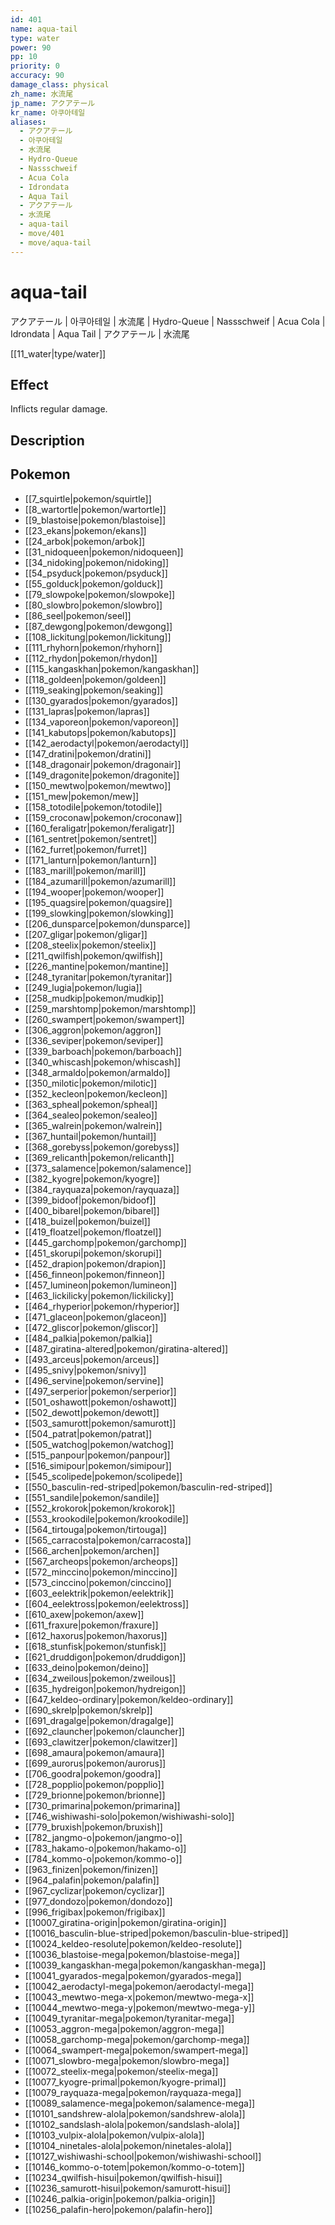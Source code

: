 ```yaml
---
id: 401
name: aqua-tail
type: water
power: 90
pp: 10
priority: 0
accuracy: 90
damage_class: physical
zh_name: 水流尾
jp_name: アクアテール
kr_name: 아쿠아테일
aliases:
  - アクアテール
  - 아쿠아테일
  - 水流尾
  - Hydro-Queue
  - Nassschweif
  - Acua Cola
  - Idrondata
  - Aqua Tail
  - アクアテール
  - 水流尾
  - aqua-tail
  - move/401
  - move/aqua-tail
---
```

# aqua-tail
    
アクアテール | 아쿠아테일 | 水流尾 | Hydro-Queue | Nassschweif | Acua Cola | Idrondata | Aqua Tail | アクアテール | 水流尾

[[11_water|type/water]]

## Effect

Inflicts regular damage.

## Description



## Pokemon

- [[7_squirtle|pokemon/squirtle]]
- [[8_wartortle|pokemon/wartortle]]
- [[9_blastoise|pokemon/blastoise]]
- [[23_ekans|pokemon/ekans]]
- [[24_arbok|pokemon/arbok]]
- [[31_nidoqueen|pokemon/nidoqueen]]
- [[34_nidoking|pokemon/nidoking]]
- [[54_psyduck|pokemon/psyduck]]
- [[55_golduck|pokemon/golduck]]
- [[79_slowpoke|pokemon/slowpoke]]
- [[80_slowbro|pokemon/slowbro]]
- [[86_seel|pokemon/seel]]
- [[87_dewgong|pokemon/dewgong]]
- [[108_lickitung|pokemon/lickitung]]
- [[111_rhyhorn|pokemon/rhyhorn]]
- [[112_rhydon|pokemon/rhydon]]
- [[115_kangaskhan|pokemon/kangaskhan]]
- [[118_goldeen|pokemon/goldeen]]
- [[119_seaking|pokemon/seaking]]
- [[130_gyarados|pokemon/gyarados]]
- [[131_lapras|pokemon/lapras]]
- [[134_vaporeon|pokemon/vaporeon]]
- [[141_kabutops|pokemon/kabutops]]
- [[142_aerodactyl|pokemon/aerodactyl]]
- [[147_dratini|pokemon/dratini]]
- [[148_dragonair|pokemon/dragonair]]
- [[149_dragonite|pokemon/dragonite]]
- [[150_mewtwo|pokemon/mewtwo]]
- [[151_mew|pokemon/mew]]
- [[158_totodile|pokemon/totodile]]
- [[159_croconaw|pokemon/croconaw]]
- [[160_feraligatr|pokemon/feraligatr]]
- [[161_sentret|pokemon/sentret]]
- [[162_furret|pokemon/furret]]
- [[171_lanturn|pokemon/lanturn]]
- [[183_marill|pokemon/marill]]
- [[184_azumarill|pokemon/azumarill]]
- [[194_wooper|pokemon/wooper]]
- [[195_quagsire|pokemon/quagsire]]
- [[199_slowking|pokemon/slowking]]
- [[206_dunsparce|pokemon/dunsparce]]
- [[207_gligar|pokemon/gligar]]
- [[208_steelix|pokemon/steelix]]
- [[211_qwilfish|pokemon/qwilfish]]
- [[226_mantine|pokemon/mantine]]
- [[248_tyranitar|pokemon/tyranitar]]
- [[249_lugia|pokemon/lugia]]
- [[258_mudkip|pokemon/mudkip]]
- [[259_marshtomp|pokemon/marshtomp]]
- [[260_swampert|pokemon/swampert]]
- [[306_aggron|pokemon/aggron]]
- [[336_seviper|pokemon/seviper]]
- [[339_barboach|pokemon/barboach]]
- [[340_whiscash|pokemon/whiscash]]
- [[348_armaldo|pokemon/armaldo]]
- [[350_milotic|pokemon/milotic]]
- [[352_kecleon|pokemon/kecleon]]
- [[363_spheal|pokemon/spheal]]
- [[364_sealeo|pokemon/sealeo]]
- [[365_walrein|pokemon/walrein]]
- [[367_huntail|pokemon/huntail]]
- [[368_gorebyss|pokemon/gorebyss]]
- [[369_relicanth|pokemon/relicanth]]
- [[373_salamence|pokemon/salamence]]
- [[382_kyogre|pokemon/kyogre]]
- [[384_rayquaza|pokemon/rayquaza]]
- [[399_bidoof|pokemon/bidoof]]
- [[400_bibarel|pokemon/bibarel]]
- [[418_buizel|pokemon/buizel]]
- [[419_floatzel|pokemon/floatzel]]
- [[445_garchomp|pokemon/garchomp]]
- [[451_skorupi|pokemon/skorupi]]
- [[452_drapion|pokemon/drapion]]
- [[456_finneon|pokemon/finneon]]
- [[457_lumineon|pokemon/lumineon]]
- [[463_lickilicky|pokemon/lickilicky]]
- [[464_rhyperior|pokemon/rhyperior]]
- [[471_glaceon|pokemon/glaceon]]
- [[472_gliscor|pokemon/gliscor]]
- [[484_palkia|pokemon/palkia]]
- [[487_giratina-altered|pokemon/giratina-altered]]
- [[493_arceus|pokemon/arceus]]
- [[495_snivy|pokemon/snivy]]
- [[496_servine|pokemon/servine]]
- [[497_serperior|pokemon/serperior]]
- [[501_oshawott|pokemon/oshawott]]
- [[502_dewott|pokemon/dewott]]
- [[503_samurott|pokemon/samurott]]
- [[504_patrat|pokemon/patrat]]
- [[505_watchog|pokemon/watchog]]
- [[515_panpour|pokemon/panpour]]
- [[516_simipour|pokemon/simipour]]
- [[545_scolipede|pokemon/scolipede]]
- [[550_basculin-red-striped|pokemon/basculin-red-striped]]
- [[551_sandile|pokemon/sandile]]
- [[552_krokorok|pokemon/krokorok]]
- [[553_krookodile|pokemon/krookodile]]
- [[564_tirtouga|pokemon/tirtouga]]
- [[565_carracosta|pokemon/carracosta]]
- [[566_archen|pokemon/archen]]
- [[567_archeops|pokemon/archeops]]
- [[572_minccino|pokemon/minccino]]
- [[573_cinccino|pokemon/cinccino]]
- [[603_eelektrik|pokemon/eelektrik]]
- [[604_eelektross|pokemon/eelektross]]
- [[610_axew|pokemon/axew]]
- [[611_fraxure|pokemon/fraxure]]
- [[612_haxorus|pokemon/haxorus]]
- [[618_stunfisk|pokemon/stunfisk]]
- [[621_druddigon|pokemon/druddigon]]
- [[633_deino|pokemon/deino]]
- [[634_zweilous|pokemon/zweilous]]
- [[635_hydreigon|pokemon/hydreigon]]
- [[647_keldeo-ordinary|pokemon/keldeo-ordinary]]
- [[690_skrelp|pokemon/skrelp]]
- [[691_dragalge|pokemon/dragalge]]
- [[692_clauncher|pokemon/clauncher]]
- [[693_clawitzer|pokemon/clawitzer]]
- [[698_amaura|pokemon/amaura]]
- [[699_aurorus|pokemon/aurorus]]
- [[706_goodra|pokemon/goodra]]
- [[728_popplio|pokemon/popplio]]
- [[729_brionne|pokemon/brionne]]
- [[730_primarina|pokemon/primarina]]
- [[746_wishiwashi-solo|pokemon/wishiwashi-solo]]
- [[779_bruxish|pokemon/bruxish]]
- [[782_jangmo-o|pokemon/jangmo-o]]
- [[783_hakamo-o|pokemon/hakamo-o]]
- [[784_kommo-o|pokemon/kommo-o]]
- [[963_finizen|pokemon/finizen]]
- [[964_palafin|pokemon/palafin]]
- [[967_cyclizar|pokemon/cyclizar]]
- [[977_dondozo|pokemon/dondozo]]
- [[996_frigibax|pokemon/frigibax]]
- [[10007_giratina-origin|pokemon/giratina-origin]]
- [[10016_basculin-blue-striped|pokemon/basculin-blue-striped]]
- [[10024_keldeo-resolute|pokemon/keldeo-resolute]]
- [[10036_blastoise-mega|pokemon/blastoise-mega]]
- [[10039_kangaskhan-mega|pokemon/kangaskhan-mega]]
- [[10041_gyarados-mega|pokemon/gyarados-mega]]
- [[10042_aerodactyl-mega|pokemon/aerodactyl-mega]]
- [[10043_mewtwo-mega-x|pokemon/mewtwo-mega-x]]
- [[10044_mewtwo-mega-y|pokemon/mewtwo-mega-y]]
- [[10049_tyranitar-mega|pokemon/tyranitar-mega]]
- [[10053_aggron-mega|pokemon/aggron-mega]]
- [[10058_garchomp-mega|pokemon/garchomp-mega]]
- [[10064_swampert-mega|pokemon/swampert-mega]]
- [[10071_slowbro-mega|pokemon/slowbro-mega]]
- [[10072_steelix-mega|pokemon/steelix-mega]]
- [[10077_kyogre-primal|pokemon/kyogre-primal]]
- [[10079_rayquaza-mega|pokemon/rayquaza-mega]]
- [[10089_salamence-mega|pokemon/salamence-mega]]
- [[10101_sandshrew-alola|pokemon/sandshrew-alola]]
- [[10102_sandslash-alola|pokemon/sandslash-alola]]
- [[10103_vulpix-alola|pokemon/vulpix-alola]]
- [[10104_ninetales-alola|pokemon/ninetales-alola]]
- [[10127_wishiwashi-school|pokemon/wishiwashi-school]]
- [[10146_kommo-o-totem|pokemon/kommo-o-totem]]
- [[10234_qwilfish-hisui|pokemon/qwilfish-hisui]]
- [[10236_samurott-hisui|pokemon/samurott-hisui]]
- [[10246_palkia-origin|pokemon/palkia-origin]]
- [[10256_palafin-hero|pokemon/palafin-hero]]

